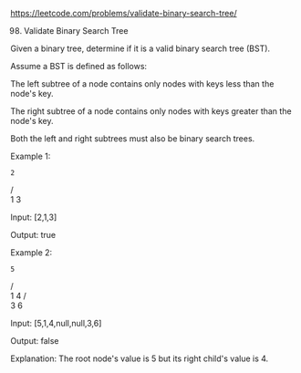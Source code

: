 https://leetcode.com/problems/validate-binary-search-tree/

98. Validate Binary Search Tree


Given a binary tree, determine if it is a valid binary search tree (BST).

Assume a BST is defined as follows:

The left subtree of a node contains only nodes with keys less than the node's key.

The right subtree of a node contains only nodes with keys greater than the node's key.

Both the left and right subtrees must also be binary search trees.
 

Example 1:

    2
   / \
  1   3

Input: [2,1,3]

Output: true

Example 2:

    5
   / \
  1   4
     / \
    3   6


Input: [5,1,4,null,null,3,6]

Output: false

Explanation: The root node's value is 5 but its right child's value is 4.